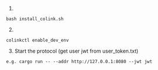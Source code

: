 1.
```
bash install_colink.sh
```
2.
```
colinkctl enable_dev_env
```
3. Start the protocol (get user jwt from user_token.txt)
```
e.g. cargo run -- --addr http://127.0.0.1:8080 --jwt jwt
```
